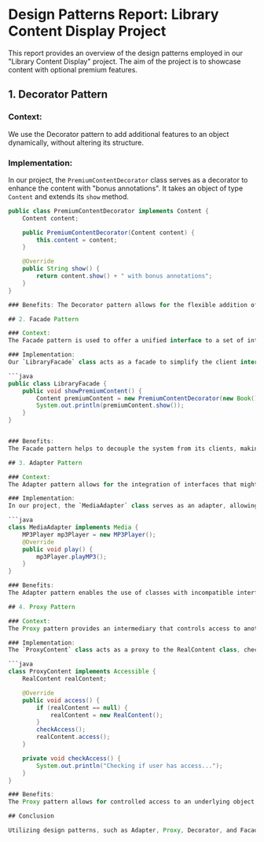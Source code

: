 # Design Patterns Report: Library Content Display Project

This report provides an overview of the design patterns employed in our "Library Content Display" project. The aim of the project is to showcase content with optional premium features. 

## 1. Decorator Pattern

### Context:
We use the Decorator pattern to add additional features to an object dynamically, without altering its structure. 

### Implementation:
In our project, the `PremiumContentDecorator` class serves as a decorator to enhance the content with "bonus annotations". It takes an object of type `Content` and extends its `show` method.

```java
public class PremiumContentDecorator implements Content {
    Content content;

    public PremiumContentDecorator(Content content) {
        this.content = content;
    }

    @Override
    public String show() {
        return content.show() + " with bonus annotations";
    }
}

### Benefits: The Decorator pattern allows for the flexible addition of features to individual objects, without requiring subclassing.

## 2. Facade Pattern

### Context:
The Facade pattern is used to offer a unified interface to a set of interfaces in a subsystem. It defines a higher-level interface that makes the subsystem easier to use.

### Implementation:
Our `LibraryFacade` class acts as a facade to simplify the client interface for displaying premium content.

```java
public class LibraryFacade {
    public void showPremiumContent() {
        Content premiumContent = new PremiumContentDecorator(new Book());
        System.out.println(premiumContent.show());
    }
}


### Benefits:
The Facade pattern helps to decouple the system from its clients, making it easier to evolve and refactor the subsystem independently.

## 3. Adapter Pattern

### Context:
The Adapter pattern allows for the integration of interfaces that might not be compatible with each other. It acts as a bridge between two different interfaces.

### Implementation:
In our project, the `MediaAdapter` class serves as an adapter, allowing the system to play MP3 format by using the `MP3Player` class via the standard `Media` interface.

```java
class MediaAdapter implements Media {
    MP3Player mp3Player = new MP3Player();
    @Override
    public void play() {
        mp3Player.playMP3();
    }
}

### Benefits:
The Adapter pattern enables the use of classes with incompatible interfaces by providing a middle layer that translates requests from one format to another.

## 4. Proxy Pattern

### Context:
The Proxy pattern provides an intermediary that controls access to another object, often adding some kind of additional behavior (e.g., lazy initialization, logging, or access control).

### Implementation:
The `ProxyContent` class acts as a proxy to the RealContent class, checking user access before allowing access to the real content.

```java
class ProxyContent implements Accessible {
    RealContent realContent;

    @Override
    public void access() {
        if (realContent == null) {
            realContent = new RealContent();
        }
        checkAccess();
        realContent.access();
    }

    private void checkAccess() {
        System.out.println("Checking if user has access...");
    }
}

### Benefits:
The Proxy pattern allows for controlled access to an underlying object, providing additional behaviors such as logging, lazy initialization, and more.

## Conclusion

Utilizing design patterns, such as Adapter, Proxy, Decorator, and Facade, is essential for building efficient, scalable, and maintainable software systems. In our "Library Content Display" project, we witnessed how these patterns can effectively tackle various challenges, from interfacing disparate systems to controlling access and augmenting functionality. By integrating these patterns, we can ensure not only the modular development of components but also facilitate easier future expansions and modifications. The adaptability and robustness provided by these patterns solidify their importance in contemporary software design.

